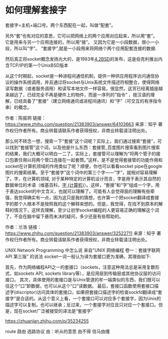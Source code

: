 # 如何理解套接字

套接字=主机+端口号。两个东西配在一起，叫做“配套”。

另外“套”也有对应的意思，它可以把网络上的两个应用对应起来，所以用“套”。
它是用来与另一个应用连接的，所以用“接”。
又因为它是一小段数据，很小一小段，所以叫“字”。
“套接字",就是一小段用来将网络个两个应用配套连接的数据.

然后真正将socket概念发扬光大的，是1983年[4.2BSD](https://link.zhihu.com/?target=http%3A//digitalassets.lib.berkeley.edu/techreports/ucb/text/CSD-83-146.pdf)的发布，这是伯克利推出内含TCP/IP的第一个UnixBSD版本

从这个时期起，socket是一种进程间通信机制，提供一种供应用程序访问通信协议的操作系统调用，并且通过将socket与Unix系统文件描述符相整合，使得网络读写数据（或者服务调用）和读写本地文件一样容易。很显然，这货已经离插座越来越远了，已经完全不再是硬件上的物件，而是一序列的“指令” ，按汉语的理解，已经具备了“套接”（建立网络通讯或进程间通讯）和“字”（可交互的有序指令串）的概念。

作者：陈振玥
链接：https://www.zhihu.com/question/21383903/answer/64103663
来源：知乎
著作权归作者所有。商业转载请联系作者获得授权，非商业转载请注明出处。


那么何不转念一想，搜索一下“套接”这个词呢？实际上，我们通过搜索“套接”，可以找到“套接管”这个词，以及他是什么东西：套接管_百度图片搜索看到图片搜索的结果，我们大概可以明白一二了。实际上，套接管可以理解为“将两个管子的接口包裹住用以将两个管口连接在一起套筒。”这样，是不是觉得套接管的功能作用和socket在计算机领域的作用类似了呢？顺便，你也可以看看socket pipe在google图片的搜索结果。至于“套接字”这个词中的第三个字——“字”，就相对容易理解了。字，在计算机领域, 对于某种特定的计算机设计而言，字是用于表示其自然的数据单位的术语（维基百科，[字 (计算机)](https://zh.wikipedia.org/wiki/%E5%AD%97_(%E8%AE%A1%E7%AE%97%E6%9C%BA))）。这样，“套接”和“字”组成一个字，用于表达socket的中文含义，也就可以理解了。可能有人会觉得我的理解有些牵强，我觉得确实有一点，因为这只是我的猜想，也许第一个把socket翻译成套接字的那个人根本不是按照我的这个解释来想的。但是，我觉得，在找不到原本的解释的情况下，这样去理解，至少让初学socket编程的人更容易正确的理解这个词了，不会在脑中留下悬而未决的疑问，多少还是有些帮助的。

作者：兰浩
链接：https://www.zhihu.com/question/21383903/answer/32522711
来源：知乎
著作权归作者所有。商业转载请联系作者获得授权，非商业转载请注明出处。

UNIX Network Programming 中怎么说
来自"UNIX 网络编程 卷一：套接字联网API 第三版" 的说法
socket一词一般认为译为套接口更为准确，其理由如下:

首先，作为网络编程API之一的套接口（sockets，注意这种用法总是采用复数形式，如sockets API, sockets library等），是应用层到传输层或其他协议层的访问接口。
其次，具体使用的套接口是与Unix管道的牟一端类似的东西，我们既可以往这个“口”卸数据，也可以从这个“口”读数据。
最后，套接口函数使用套接口描述字(discriptor)访问具体的套接口，如果把套接口描述字的检查sockfd翻译成“套接字”是合适的。从这个意义上看，一个套接口可以对应多个套接字，因为Unix的描述字可以复制，也可以继承；反过来，一个套接字对应且只对应一个套接口。但是，现在socket广泛被接受的译法是“套接字”

https://zhuanlan.zhihu.com/p/35234255


route 路由 选路协议 由：听从的意思 由不得 信马由缰